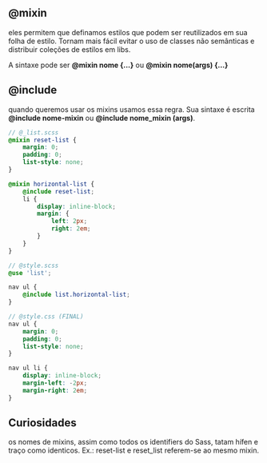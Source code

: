 ## @mixin

eles permitem que definamos estilos que podem ser reutilizados em sua folha de estilo. Tornam mais fácil evitar o uso de classes não semânticas e distribuir coleções de estilos em libs.

A sintaxe pode ser **@mixin nome {...}** ou **@mixin nome(args) {...}**

## @include

quando queremos usar os mixins usamos essa regra. Sua sintaxe é escrita **@include nome-mixin** ou **@include nome_mixin (args)**.

```scss
// @_list.scss
@mixin reset-list {
    margin: 0;
    padding: 0;
    list-style: none;
}

@mixin horizontal-list {
    @include reset-list;
    li {
        display: inline-block;
        margin: {
            left: 2px;
            right: 2em;
        }
    }
}

// @style.scss
@use 'list';

nav ul {
    @include list.horizontal-list;
}

// @style.css (FINAL)
nav ul {
    margin: 0;
    padding: 0;
    list-style: none;
}

nav ul li {
    display: inline-block;
    margin-left: -2px;
    margin-right: 2em;
}
```

## Curiosidades

os nomes de mixins, assim como todos os identifiers do Sass, tatam hífen e traço como identicos. Ex.: reset-list e reset_list referem-se ao mesmo mixin.